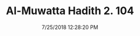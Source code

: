---
title        : "Al-Muwatta Hadith 2. 104"
date         : 7/25/2018 12:28:20 PM
draft        : false
type         : "hadith"
layout       : "hadith"
BookCode     : "AMH"
VolumeNumber : "2"
HadithNumber : "104"
categories  :  ["Purity - Menstruation in General"]
---